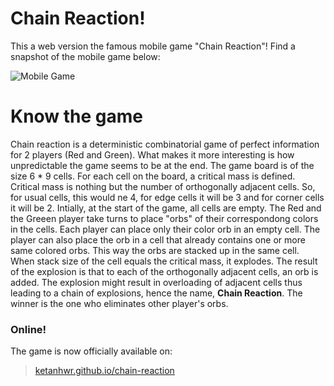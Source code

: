 # Chain Reaction!

This a web version the famous mobile game "Chain Reaction"! Find a snapshot of the mobile game below:

![Mobile Game](http://tarasoft.bg/p/projects/251x382/0/33dd1d40658a0cc5492a31aba97d0a19.jpg)

# Know the game

Chain reaction is a deterministic combinatorial game of perfect information for 2 players (Red and Green).
What makes it more interesting is how unpredictable the game seems to be at the end.
The game board is of the size 6 * 9 cells.
For each cell on the board, a critical mass is defined.
Critical mass is nothing but the number of orthogonally adjacent cells.
So, for usual cells, this would ne 4,  for edge cells it will be 3 and for corner cells it will be 2.
Intially, at the start of the game, all cells are empty.
The Red and the Greeen player take turns to place "orbs" of their correspondong colors in the cells.
Each player can place only their color orb in an empty cell. The player can also place the orb in a cell that already contains one or more same colored orbs. This way the orbs are stacked up in the same cell.
When stack size of the cell equals the critical mass, it explodes.
The result of the explosion is that to each of the orthogonally adjacent cells, an orb is added.
The explosion might result in overloading of adjacent cells thus leading to a chain of explosions, hence the name, <b>Chain Reaction</b>.
The winner is the one who eliminates other player's orbs.

### Online!
The game is now officially available on:
>[ketanhwr.github.io/chain-reaction]

[ketanhwr.github.io/chain-reaction]: <http://ketanhwr.github.io/chain-reaction>

